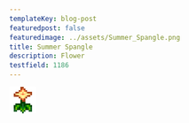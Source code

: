 ```yaml
---
templateKey: blog-post
featuredpost: false
featuredimage: ../assets/Summer_Spangle.png
title: Summer Spangle
description: Flower
testfield: 1186
---
```

![Summer Spangle](../assets/Summer_Spangle.png)